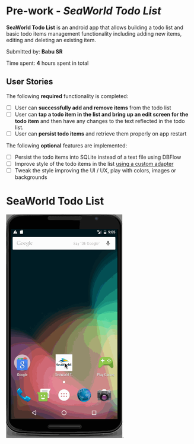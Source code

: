 # Pre-work - *SeaWorld Todo List*

**SeaWorld Todo List** is an android app that allows building a todo list and basic todo items management functionality including adding new items, editing and deleting an existing item.

Submitted by: **Babu SR**

Time spent: **4** hours spent in total

## User Stories

The following **required** functionality is completed:

* [ ] User can **successfully add and remove items** from the todo list
* [ ] User can **tap a todo item in the list and bring up an edit screen for the todo item** and then have any changes to the text reflected in the todo list.
* [ ] User can **persist todo items** and retrieve them properly on app restart

The following **optional** features are implemented:
* [ ] Persist the todo items into SQLite instead of a text file using DBFlow
* [ ] Improve style of the todo items in the list [using a custom adapter](http://guides.codepath.com/android/Using-an-ArrayAdapter-with-ListView)
* [ ] Tweak the style improving the UI / UX, play with colors, images or backgrounds

# SeaWorld Todo List
![LiceCap](SeaWorldTodoList.gif).

